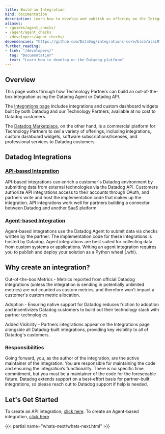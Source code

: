 ```yaml
---
title: Build an Integration
kind: documentation
description: Learn how to develop and publish an offering on the Integrations page.
aliases:
- /guides/agent_checks/
- /agent/agent_checks
- /developers/agent_checks/
dependencies: "https://github.com/DataDog/integrations-core/blob/alai97/add-marketplace-documentation/docs/dev/README.md"
further_reading:
- link: "/developers/"
  tag: "Documentation"
  text: "Learn how to develop on the Datadog platform"
---
```


## Overview

This page walks through how Technology Partners can build an out-of-the-box integration using the Datadog Agent or Datadog API. 

The [Integrations page][3] includes integrations and custom dashboard widgets built by both Datadog and our Technology Partners, available at no cost to Datadog customers. 

The [Datadog Marketplace][4], on the other hand, is a commercial platform for Technology Partners to _sell_ a variety of offerings, including integrations, custom dashboard widgets, software subscriptions/licenses, and professional services to Datadog customers.

## Datadog Integrations

### [API-based Integration][1]
API-based integrations can enrich a customer's Datadog environment by submitting data from external technologies via the Datadog API. Customers authorize API integrations access to their accounts through OAuth, and partners write and host the implementation code that makes up the integration. API integrations work well for partners building a connector between Datadog and another SaaS platform.

### [Agent-based Integration][2]
Agent-based integrations use the Datadog Agent to submit data via checks written by the partner. The implementation code for these integrations is hosted by Datadog. Agent integrations are best suited for collecting data from custom systems or applications. Writing an agent integration requires you to publish and deploy your solution as a Python wheel (.whl).

## Why create an integration?

Out-of-the-box Metrics - Metrics reported from official Datadog integrations (unless the integration is sending in potentially unlimited metrics) are not counted as custom metrics, and therefore won't impact a customer's custom metric allocation.

Adoption - Ensuring native support for Datadog reduces friction to adoption and incentivizes Datadog customers to build out their technology stack with partner technologies.

Added Visibility - Partners integrations appear on the Integrations page alongside all Datadog-built integrations, providing key visibility to all of Datadog's customers.

### Responsibilities
Going forward, you, as the author of the integration, are the active maintainer of the integration. You are responsible for maintaining the code and ensuring the integration’s functionality. There is no specific time commitment, but you must be a maintainer of the code for the foreseeable future. Datadog extends support on a best-effort basis for partner-built integrations, so please reach out to Datadog support if help is needed.

## Let's Get Started 
To create an API integration, [click here][1].
To create an Agent-based integration, [click here][2].

{{< partial name="whats-next/whats-next.html" >}}

[1]: https://docs.datadoghq.com/developers/integrations/api_integration/
[2]: https://docs.datadoghq.com/developers/integrations/agent_integration/
[3]: https://docs.datadoghq.com/integrations/
[4]: https://docs.datadoghq.com/developers/integrations/marketplace_offering/